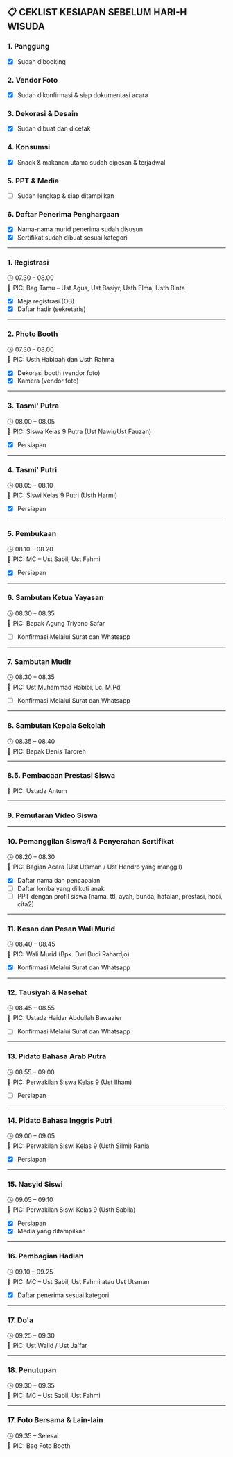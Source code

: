## 📋 CEKLIST KESIAPAN SEBELUM HARI-H WISUDA

### 1. Panggung

- [x] Sudah dibooking

### 2. Vendor Foto

- [x] Sudah dikonfirmasi & siap dokumentasi acara

### 3. Dekorasi & Desain

- [x] Sudah dibuat dan dicetak

### 4. Konsumsi

- [x] Snack & makanan utama sudah dipesan & terjadwal

### 5. PPT & Media

- [ ] Sudah lengkap & siap ditampilkan

### 6. Daftar Penerima Penghargaan

- [x] Nama-nama murid penerima sudah disusun
- [x] Sertifikat sudah dibuat sesuai kategori

---

### 1. Registrasi

🕓 07.30 – 08.00  
📌 PIC: Bag Tamu – Ust Agus, Ust Basiyr, Usth Elma, Usth Binta

- [x] Meja registrasi (OB)
- [x] Daftar hadir (sekretaris)

---

### 2. Photo Booth

🕓 07.30 – 08.00  
📌 PIC: Usth Habibah dan Usth Rahma

- [x] Dekorasi booth (vendor foto)
- [x] Kamera (vendor foto)

---

### 3. Tasmi' Putra

🕓 08.00 – 08.05  
📌 PIC: Siswa Kelas 9 Putra (Ust Nawir/Ust Fauzan)

- [x] Persiapan

---

### 4. Tasmi' Putri

🕓 08.05 – 08.10  
📌 PIC: Siswi Kelas 9 Putri (Usth Harmi)

- [x] Persiapan

---

### 5. Pembukaan

🕓 08.10 – 08.20  
📌 PIC: MC – Ust Sabil, Ust Fahmi

- [x] Persiapan

---

### 6. Sambutan Ketua Yayasan

🕓 08.30 – 08.35  
📌 PIC: Bapak Agung Triyono Safar

- [ ] Konfirmasi Melalui Surat dan Whatsapp

---

### 7. Sambutan Mudir

🕓 08.30 – 08.35  
📌 PIC: Ust Muhammad Habibi, Lc. M.Pd

- [ ] Konfirmasi Melalui Surat dan Whatsapp

---

### 8. Sambutan Kepala Sekolah

🕓 08.35 – 08.40  
📌 PIC: Bapak Denis Taroreh

---

### 8.5. Pembacaan Prestasi Siswa
📌 PIC: Ustadz Antum

---
### 9. Pemutaran Video Siswa
---

### 10. Pemanggilan Siswa/i & Penyerahan Sertifikat

🕓 08.20 – 08.30  
📌 PIC: Bagian Acara (Ust Utsman / Ust Hendro yang manggil)

- [x] Daftar nama dan pencapaian
- [ ] Daftar lomba yang diikuti anak
- [ ] PPT dengan profil siswa (nama, ttl, ayah, bunda, hafalan, prestasi, hobi, cita2)

---

### 11. Kesan dan Pesan Wali Murid

🕓 08.40 – 08.45  
📌 PIC: Wali Murid (Bpk. Dwi Budi Rahardjo)

- [x] Konfirmasi Melalui Surat dan Whatsapp

---

### 12. Tausiyah & Nasehat

🕓 08.45 – 08.55  
📌 PIC: Ustadz Haidar Abdullah Bawazier

- [ ] Konfirmasi Melalui Surat dan Whatsapp

---

### 13. Pidato Bahasa Arab Putra

🕓 08.55 – 09.00  
📌 PIC: Perwakilan Siswa Kelas 9 (Ust Ilham)

- [ ] Persiapan

---

### 14. Pidato Bahasa Inggris Putri

🕓 09.00 – 09.05  
📌 PIC: Perwakilan Siswi Kelas 9 (Usth Silmi)
Rania

- [x] Persiapan

---

### 15. Nasyid Siswi

🕓 09.05 – 09.10  
📌 PIC: Perwakilan Siswi Kelas 9 (Usth Sabila)

- [x] Persiapan
- [x] Media yang ditampilkan

---

### 16. Pembagian Hadiah

🕓 09.10 – 09.25  
📌 PIC: MC – Ust Sabil, Ust Fahmi atau Ust Utsman

- [x] Daftar penerima sesuai kategori

---

### 17. Do'a

🕓 09.25 – 09.30  
📌 PIC: Ust Walid / Ust Ja'far

---

### 18. Penutupan

🕓 09.30 – 09.35  
📌 PIC: MC – Ust Sabil, Ust Fahmi

---

### 17. Foto Bersama & Lain-lain

🕓 09.35 – Selesai  
📌 PIC: Bag Foto Booth
